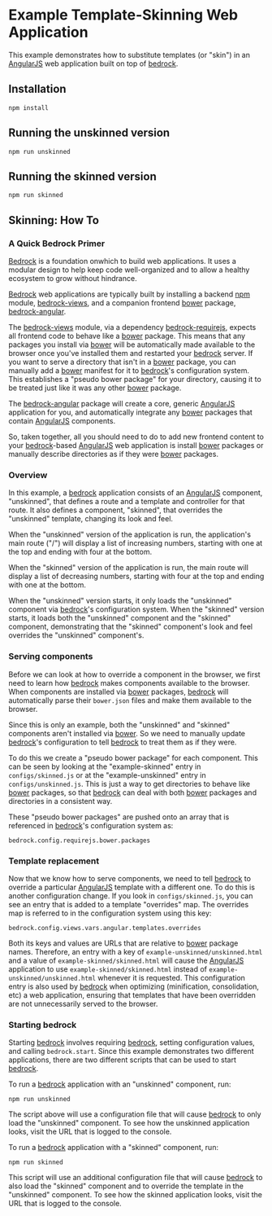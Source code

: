 # Example Template-Skinning Web Application

This example demonstrates how to substitute templates (or "skin") in an
[AngularJS][] web application built on top of [bedrock][].

## Installation

```
npm install
```

## Running the unskinned version

```
npm run unskinned
```

## Running the skinned version

```
npm run skinned
```

## Skinning: How To

### A Quick Bedrock Primer

[Bedrock][] is a foundation onwhich to build web applications. It uses a
modular design to help keep code well-organized and to allow a healthy
ecosystem to grow without hindrance.

[Bedrock][] web applications are typically built by installing a backend
[npm][] module, [bedrock-views][], and a companion frontend [bower][] package,
[bedrock-angular][].

The [bedrock-views][] module, via a dependency [bedrock-requirejs][], expects
all frontend code to behave like a [bower][] package. This means that any
packages you install via [bower][] will be automatically made available to
the browser once you've installed them and restarted your [bedrock][] server.
If you want to serve a directory that isn't in a [bower][] package, you can
manually add a [bower][] manifest for it to [bedrock][]'s configuration system.
This establishes a "pseudo bower package" for your directory, causing it to be
treated just like it was any other [bower][] package.

The [bedrock-angular][] package will create a core, generic [AngularJS][]
application for you, and automatically integrate any [bower][] packages that
contain [AngularJS][] components.

So, taken together, all you should need to do to add new frontend content to
your [bedrock][]-based [AngularJS][] web application is install [bower][]
packages or manually describe directories as if they were [bower][] packages.

### Overview

In this example, a [bedrock][] application consists of an [AngularJS][]
component, "unskinned", that defines a route and a template and controller for
that route. It also defines a component, "skinned", that overrides the
"unskinned" template, changing its look and feel.

When the "unskinned" version of the application is run, the application's
main route ("/") will display a list of increasing numbers, starting with one
at the top and ending with four at the bottom.

When the "skinned" version of the application is run, the main route will
display a list of decreasing numbers, starting with four at the top and ending
with one at the bottom.

When the "unskinned" version starts, it only loads the "unskinned" component
via [bedrock][]'s configuration system. When the "skinned" version starts,
it loads both the "unskinned" component and the "skinned" component,
demonstrating that the "skinned" component's look and feel overrides the
"unskinned" component's.

### Serving components

Before we can look at how to override a component in the browser, we first
need to learn how [bedrock][] makes components available to the browser. When
components are installed via [bower][] packages, [bedrock][] will automatically
parse their `bower.json` files and make them available to the browser.

Since this is only an example, both the "unskinned" and "skinned" components
aren't installed via [bower][]. So we need to manually update [bedrock][]'s
configuration to tell [bedrock][] to treat them as if they were.

To do this we create a "pseudo bower package" for each component. This can be
seen by looking at the "example-skinned" entry in `configs/skinned.js` or at
the "example-unskinned" entry in `configs/unskinned.js`. This is just a way to
get directories to behave like [bower][] packages, so that [bedrock][] can deal
with both [bower][] packages and directories in a consistent way.

These "pseudo bower packages" are pushed onto an array that is referenced in
[bedrock][]'s configuration system as:

```
bedrock.config.requirejs.bower.packages
```

### Template replacement

Now that we know how to serve components, we need to tell [bedrock][] to
override a particular [AngularJS][] template with a different one. To do
this is another configuration change. If you look in `configs/skinned.js`,
you can see an entry that is added to a template "overrides" map. The
overrides map is referred to in the configuration system using this key:

```
bedrock.config.views.vars.angular.templates.overrides
```

Both its keys and values are URLs that are relative to [bower][] package names.
Therefore, an entry with a key of `example-unskinned/unskinned.html` and a
value of `example-skinned/skinned.html` will cause the [AngularJS][] application
to use `example-skinned/skinned.html` instead of
`example-unskinned/unskinned.html` whenever it is requested. This configuration
entry is also used by [bedrock][] when optimizing (minification, consolidation,
etc) a web application, ensuring that templates that have been overridden are
not unnecessarily served to the browser.

### Starting bedrock

Starting [bedrock][] involves requiring [bedrock][], setting configuration
values, and calling `bedrock.start`. Since this example demonstrates two
different applications, there are two different scripts that can be used
to start [bedrock][].

To run a [bedrock][] application with an "unskinned" component, run:

```
npm run unskinned
```

The script above will use a configuration file that will cause [bedrock][]
to only load the "unskinned" component. To see how the unskinned application
looks, visit the URL that is logged to the console.

To run a [bedrock][] application with a "skinned" component, run:

```
npm run skinned
```

This script will use an additional configuration file that will cause
[bedrock][] to also load the "skinned" component and to override the
template in the "unskinned" component. To see how the skinned application
looks, visit the URL that is logged to the console.

[AngularJS]: https://github.com/angular/angular.js
[bedrock]: https://github.com/digitalbazaar/bedrock
[bedrock-express]: https://github.com/digitalbazaar/bedrock-express
[bedrock-requirejs]: https://github.com/digitalbazaar/bedrock-requirejs
[bedrock-views]: https://github.com/digitalbazaar/bedrock-views
[bedrock-angular]: https://github.com/digitalbazaar/bedrock-angular
[bower]: http://bower.io
[npm]: https://www.npmjs.com
